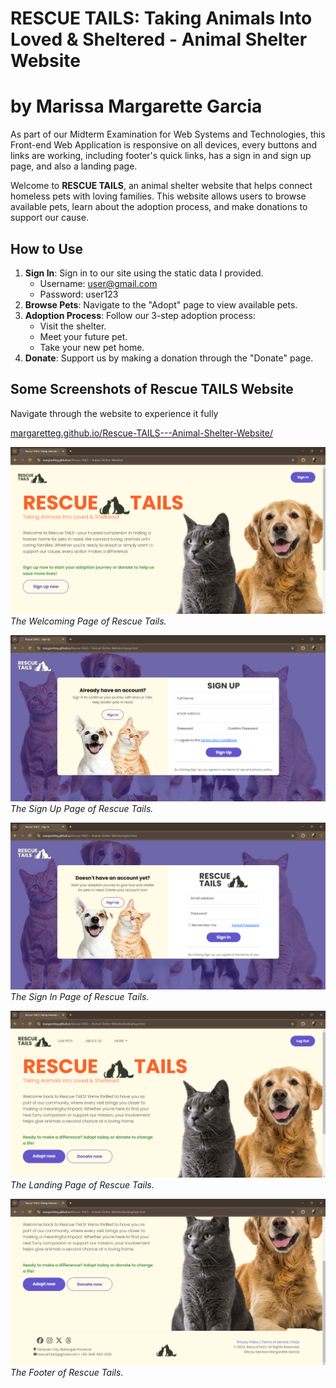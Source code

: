 # RESCUE TAILS: Taking Animals Into Loved & Sheltered - Animal Shelter Website
# by Marissa Margarette Garcia
As part of our Midterm Examination for Web Systems and Technologies, this Front-end Web Application is responsive on all devices, every buttons and links are working, including footer's quick links, has a sign in and sign up page, and also a landing page.

Welcome to **RESCUE TAILS**, an animal shelter website that helps connect homeless pets with loving families. This website allows users to browse available pets, learn about the adoption process, and make donations to support our cause.

## How to Use
1. **Sign In**: Sign in to our site using the static data I provided.
   - Username: user@gmail.com
   - Password: user123
3. **Browse Pets**: Navigate to the "Adopt" page to view available pets.
4. **Adoption Process**: Follow our 3-step adoption process:
   - Visit the shelter.
   - Meet your future pet.
   - Take your new pet home.
5. **Donate**: Support us by making a donation through the "Donate" page.

## Some Screenshots of Rescue TAILS Website
Navigate through the website to experience it fully

[margaretteg.github.io/Rescue-TAILS---Animal-Shelter-Website/](https://margaretteg.github.io/Rescue-TAILS---Animal-Shelter-Website/)

![Welcoming Page Screenshot](screenshots/welcoming.png)
*The Welcoming Page of Rescue Tails.*

![Sign Up Screenshot](screenshots/signup.png)
*The Sign Up Page of Rescue Tails.*

![Sign In Page Screenshot](screenshots/signin.png)
*The Sign In Page of Rescue Tails.*

![Landing Page Screenshot](screenshots/landingPage.png)
*The Landing Page of Rescue Tails.*

![Footer Screenshot](screenshots/footer.png)
*The Footer of Rescue Tails.*





